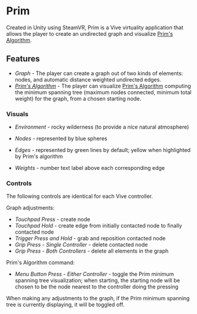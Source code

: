 # Prim

Created in Unity using SteamVR, Prim is a Vive virtuality application that allows the player to create an undirected graph and visualize [Prim's Algorithm](https://en.wikipedia.org/wiki/Prim%27s_algorithm).

## Features

* *Graph* - The player can create a graph out of two kinds of elements: nodes, and automatic distance weighted undirected edges.
* *[Prim's Algorithm](https://en.wikipedia.org/wiki/Prim%27s_algorithm)* - The player can visualize [Prim's Algorithm](https://en.wikipedia.org/wiki/Prim%27s_algorithm) computing the minimum spanning tree (maximum nodes connected, minimum total weight) for the graph, from a chosen starting node.

### Visuals

* *Environment* - rocky wilderness (to provide a nice natural atmosphere)

* *Nodes* - represented by blue spheres
* *Edges* - represented by green lines by default; yellow when highlighted by Prim's algorithm
* *Weights* - number text label above each corresponding edge

### Controls

The following controls are identical for each Vive controller.

Graph adjustments:
* *Touchpad Press* - create node
* *Touchpad Hold* - create edge from initially contacted node to finally contacted node 
* *Trigger Press and Hold* - grab and reposition contacted node
* *Grip Press - Single Controller* - delete contacted node
* *Grip Press - Both Controllers* - delete all elements in the graph

Prim's Algorithm command:
* *Menu Button Press - Either Controller* - toggle the Prim minimum spanning tree visualization; when starting, the starting node will be chosen to be the node nearest to the controller doing the pressing

When making any adjustments to the graph, if the Prim minimum spanning tree is currently displaying, it will be toggled off.
